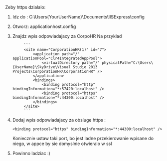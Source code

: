 Zeby https dzialalo:

1. Idz do : C:\Users\{YourUserName}\Documents\IISExpress\config
2. Otworz: applicationhost.config
3. Znajdz wpis odpowiadajacy za CorpoHR
			Na przyklad
			
			```
            <site name="CorporationHR(1)" id="7">
                <application path="/" applicationPool="Clr4IntegratedAppPool">
                    <virtualDirectory path="/" physicalPath="C:\Users\{UserName}\SkyDrive\Visual Studio 2013 Projects\CorporationHR\CorporationHR" />
                </application>
                <bindings>
                    <binding protocol="http" bindingInformation="*:57420:localhost" />
                    <binding protocol="https" bindingInformation="*:44300:localhost" />
                </bindings>
            </site>
			```
			
4. Dodaj wpis odpowiadajacy za obsluge https : 
	```
	<binding protocol="https" bindingInformation="*:44300:localhost" />
	```
	Koniecznie ustaw taki port, bo jest ladne przekierowanie wpisane do niego, w appce by sie domyslnie otwieralo w ssl
	
5. Powinno ladziac :)